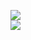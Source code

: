 [![](https://img.shields.io/badge/Made%20With-Github%20Spray-lightgrey.svg?style=for-the-badge&logo=github)](https://github.com/Annihil/github-spray#6296)  
[![](https://i.imgur.com/2DrTn0Z.gif)](https://github.com/Annihil/github-spray)